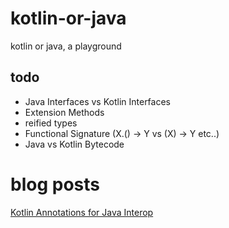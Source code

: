# kotlin-or-java

kotlin or java, a playground

## todo

* Java Interfaces vs Kotlin Interfaces
* Extension Methods
* reified types
* Functional Signature (X.() -> Y vs (X) -> Y etc..)
* Java vs Kotlin Bytecode

# blog posts

[Kotlin Annotations for Java Interop](https://www.avantica.net/blog/annotations-for-your-java-friendly-kotlin-code) 
